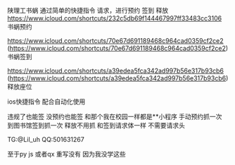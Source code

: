 陕理工书蜗
通过简单的快捷指令 请求，进行预约 签到 释放
https://www.icloud.com/shortcuts/232c5db69f144467997ff33483cc3106
书蜗预约

https://www.icloud.com/shortcuts/70e67d691189468c964cad0359cf2ce2 (https://www.icloud.com/shortcuts/70e67d691189468c964cad0359cf2ce2)
书蜗签到

https://www.icloud.com/shortcuts/a39edea5fca342ad997b56e317b93cb6 (https://www.icloud.com/shortcuts/a39edea5fca342ad997b56e317b93cb6)
释放座位

ios快捷指令 配合自动化使用

违规了也能签 没预约也能签 
和那个我在校园一样都是**小程序
 手动预约抓一次 到图书馆签到抓一次 释放不用抓 和签到请求体一样 
不需要请求头

TG:@Lil_uh
QQ:501631267

至于py js 或者qx 重写没有 因为我没学这些
